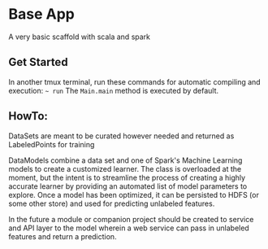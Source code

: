 # Base App

A very basic scaffold with scala and spark

## Get Started

In another tmux terminal, run these commands for automatic compiling
and execution: `~ run` The `Main.main` method is executed by default.

## HowTo:

DataSets are meant to be curated however needed and returned as
LabeledPoints for training

DataModels combine a data set and one of Spark's Machine Learning models
to create a customized learner. The class is overloaded at the moment,
but the intent is to streamline the process of creating a highly
accurate learner by providing an automated list of model parameters to
explore. Once a model has been optimized, it can be persisted to HDFS
(or some other store) and used for predicting unlabeled features.

In the future a module or companion project should be created to service
and API layer to the model wherein a web service can pass in unlabeled
features and return a prediction.
